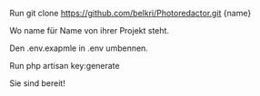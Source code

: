 Run git clone https://github.com/belkri/Photoredactor.git {name}

Wo name für Name von ihrer Projekt steht.

Den .env.exapmle in .env umbennen.

Run php artisan key:generate

Sie sind bereit!
